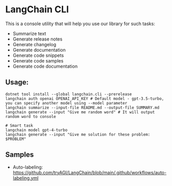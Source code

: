 # LangChain CLI

This is a console utility that will help you use our library for such tasks:
- Summarize text
- Generate release notes
- Generate changelog
- Generate documentation
- Generate code snippets
- Generate code samples
- Generate code documentation

## Usage:
```
dotnet tool install --global langchain.cli --prerelease
langchain auth openai OPENAI_API_KEY # Default model - gpt-3.5-turbo, you can specify another model using --model parameter
langchain summarize --input-file README.md --output-file SUMMARY.md
langchain generate --input "Give me random word" # It will output random word to console

# Smart task
langchain model gpt-4-turbo
langchain generate --input "Give me solution for these problem: $PROBLEM"
```

## Samples
- Auto-labeling: https://github.com/tryAGI/LangChain/blob/main/.github/workflows/auto-labeling.yml
